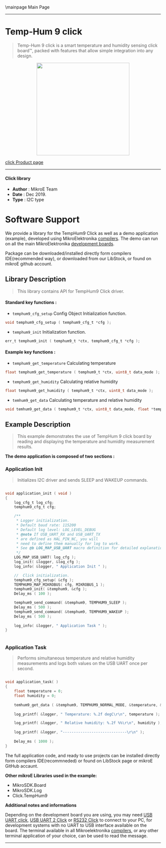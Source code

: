 \mainpage Main Page
 
---
# Temp-Hum 9 click

> Temp-Hum 9 click is a smart temperature and humidity sensing click board™, packed with features that allow simple integration into any design.

<p align="center">
  <img src="https://download.mikroe.com/images/click_for_ide/temphum9_click.png" height=300px>
</p>

[click Product page](https://www.mikroe.com/temphum-9-click)

---


#### Click library 

- **Author**        : MikroE Team
- **Date**          : Dec 2019.
- **Type**          : I2C type


# Software Support

We provide a library for the TempHum9 Click 
as well as a demo application (example), developed using MikroElektronika 
[compilers](https://shop.mikroe.com/compilers). 
The demo can run on all the main MikroElektronika [development boards](https://shop.mikroe.com/development-boards).

Package can be downloaded/installed directly form compilers IDE(recommended way), or downloaded from our LibStock, or found on mikroE github account. 

## Library Description

> This library contains API for TempHum9 Click driver.

#### Standard key functions :

- `temphum9_cfg_setup` Config Object Initialization function.
```c
void temphum9_cfg_setup ( temphum9_cfg_t *cfg ); 
```

- `temphum9_init` Initialization function.
```c
err_t temphum9_init ( temphum9_t *ctx, temphum9_cfg_t *cfg );
```

#### Example key functions :

- `temphum9_get_temperature` Calculating temperature
```c
float temphum9_get_temperature ( temphum9_t *ctx, uint8_t data_mode );
```
 
- `temphum9_get_humidity` Calculating relative humidity
```c
float temphum9_get_humidity ( temphum9_t *ctx, uint8_t data_mode );
```

- `temhum9_get_data` Calculating temperature and relative humidity
```c
void temhum9_get_data ( temphum9_t *ctx, uint8_t data_mode, float *temp, float *hum );
```

## Example Description

> This example demonstrates the use of TempHum 9 click board by reading and displaying the temperature and humidity measurement results.

**The demo application is composed of two sections :**

### Application Init 

> Initializes I2C driver and sends SLEEP and WAKEUP commands.

```c

void application_init ( void )
{
    log_cfg_t log_cfg;
    temphum9_cfg_t cfg;

    /** 
     * Logger initialization.
     * Default baud rate: 115200
     * Default log level: LOG_LEVEL_DEBUG
     * @note If USB_UART_RX and USB_UART_TX 
     * are defined as HAL_PIN_NC, you will 
     * need to define them manually for log to work. 
     * See @b LOG_MAP_USB_UART macro definition for detailed explanation.
     */
    LOG_MAP_USB_UART( log_cfg );
    log_init( &logger, &log_cfg );
    log_info( &logger, " Application Init " );

    //  Click initialization.
    temphum9_cfg_setup( &cfg );
    TEMPHUM9_MAP_MIKROBUS( cfg, MIKROBUS_1 );
    temphum9_init( &temphum9, &cfg );
    Delay_ms ( 100 );

    temphum9_send_command( &temphum9, TEMPHUM9_SLEEP );
    Delay_ms ( 500 );
    temphum9_send_command( &temphum9, TEMPHUM9_WAKEUP );
    Delay_ms ( 500 );
    
    log_info( &logger, " Application Task " );
}
  
```

### Application Task

> Performs simultaneous temperature and relative humidity measurements and logs both values on the USB UART once per second.

```c

void application_task( )
{
    float temperature = 0;
    float humidity = 0;
    
    temhum9_get_data ( &temphum9, TEMPHUM9_NORMAL_MODE, &temperature, &humidity );
    
    log_printf( &logger, " Temperature: %.2f degC\r\n", temperature );

    log_printf( &logger, " Relative humidity: %.2f %%\r\n", humidity );
    
    log_printf( &logger, "-----------------------------\r\n" );
    
    Delay_ms ( 1000 );
}
```

The full application code, and ready to use projects can be  installed directly form compilers IDE(recommneded) or found on LibStock page or mikroE GitHub accaunt.

**Other mikroE Libraries used in the example:** 

- MikroSDK.Board
- MikroSDK.Log
- Click.TempHum9

**Additional notes and informations**

Depending on the development board you are using, you may need 
[USB UART click](https://shop.mikroe.com/usb-uart-click), 
[USB UART 2 Click](https://shop.mikroe.com/usb-uart-2-click) or 
[RS232 Click](https://shop.mikroe.com/rs232-click) to connect to your PC, for 
development systems with no UART to USB interface available on the board. The 
terminal available in all Mikroelektronika 
[compilers](https://shop.mikroe.com/compilers), or any other terminal application 
of your choice, can be used to read the message.



---
